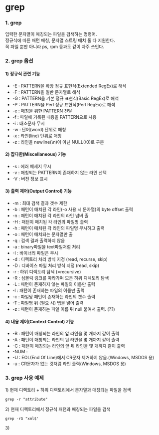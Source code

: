 # grep

### 1. grep

입력한 문자열이 매칭되는 파일을 검색하는 명령어.  
정규식에 따른 패턴 매칭, 문자열 스트링 매치 둘 다 지원한다.  
꼭 파일 뿐만 아니라 ps, rpm 등과도 같이 자주 쓰인다.  


### 2. grep 옵션

#### 1\) 정규식 관련 기능

* -E : PATTERN을 확장 정규 표현식\(Extended RegEx\)로 해석
* -F : PATTERN을 일반 문자열로 해석
* -G : PATTERN을 기본 정규 표현식\(Basic RegEx\)로 해석
* -P : PATTERN을 Perl 정규 표현식\(Perl RegEx\)로 해석
* -e : 매칭을 위한 PATTERN 전달
* -f : 파일에 기록된 내용을 PATTERN으로 사용
* -i : 대소문자 무시
* -w : 단어\(word\) 단위로 매칭
* -x : 라인\(line\) 단위로 매칭
* -z : 라인을 newline\(\n\)이 아닌 NULL\(\0\)로 구분

#### 2\) 잡다한\(Miscellaneous\) 기능

* -s : 에러 메세지 무시
* -v : 매칭되는 PATTERN이 존재하지 않는 라인 선택
* -V : 버전 정보 표시

#### 3\) 출력 제어\(Output Control\) 기능

* -m : 최대 검색 결과 갯수 제한
* -b : 패턴이 매치된 각 라인\(-o 사용 시 문자열\)의 byte offset 출력
* -n : 패턴이 매치된 각 라인의 라인 넘버 출
* -H : 패턴이 매치된 각 라인의 파일명 출력
* -h : 패턴이 매치된 각 라인의 파일명 무시하고 출력
* -o : 패턴이 매치되는 문자열만 출
* -q : 검색 결과 출력하지 않음
* -a : binary파일을 text파일처럼 처리
* -I : 바이너리 파일은 무시
* -d : 디렉토리 처리 방식 지정 \(read, recurse, skip\)
* -D : 디바이스 파일 처리 방식 지정 \(read, skip\)
* -r : 하위 디렉토리 탐색 \(=recursive\)
* -R : 심볼릭 링크를 따라가며 모든 하위 디렉토리 탐색
* -L : 패턴이 존재하지 않는 파일의 이름만 출력
* -l : 패턴이 존재하는 파일의 이름만 출력
* -c : 파일당 패턴이 존재하는 라인의 갯수 출력
* -T : 파일명 뒤 \(필요 시\) 탭을 넣어 출력
* -z : 패턴이 존재하는 파일 이름 뒤 null 붙여서 출력. \(??\)

#### 4\) 내용 제어\(Context Control\) 기능 

* -B : 패턴이 매칭되는 라인의 앞 라인을 몇 개까지 같이 출력
* -A : 패턴이 매칭되는 라인의 뒷 라인을 몇 개까지 같이 출력
* -C : 패턴이 매칭되는 라인의 앞 뒤 라인을 몇 개까지 같이 출력
* -NUM : 
* -U : EOL\(End Of Line\)에서 CR문자 제거하지 않음.\(Windows, MSDOS 용\)
* -u : CR문자가 없는 것처럼 라인 출력\(Windows, MSDOS 용\)

### 3. grep 사용 예제

1\) 현재 디렉토리 + 하위 디렉토리에서 문자열과 매칭되는 파일을 검색 

```text
grep -r "attribute"
```

2\) 현재 디렉토리에서 정규식 패턴과 매칭되는 파일을 검색

```text
grep -rG "xml$'
```

3\) 

